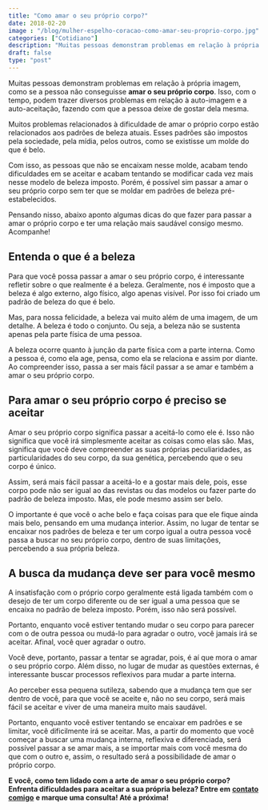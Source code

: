 ```yaml
---
title: "Como amar o seu próprio corpo?"
date: 2018-02-20
image : "/blog/mulher-espelho-coracao-como-amar-seu-proprio-corpo.jpg"
categories: ["Cotidiano"]
description: "Muitas pessoas demonstram problemas em relação à própria imagem, como se a pessoa não conseguisse amar o seu próprio corpo..."
draft: false
type: "post"
---
```


Muitas pessoas demonstram problemas em relação à própria imagem, como se a pessoa não conseguisse **amar o seu próprio corpo**. Isso, com o tempo, podem trazer diversos problemas em relação à auto-imagem e a auto-aceitação, fazendo com que a pessoa deixe de gostar dela mesma.

Muitos problemas relacionados à dificuldade de amar o próprio corpo estão relacionados aos padrões de beleza atuais. Esses padrões são impostos pela sociedade, pela mídia, pelos outros, como se existisse um molde do que é belo.

Com isso, as pessoas que não se encaixam nesse molde, acabam tendo dificuldades em se aceitar e acabam tentando se modificar cada vez mais nesse modelo de beleza imposto. Porém, é possível sim passar a amar o seu próprio corpo sem ter que se moldar em padrões de beleza pré-estabelecidos.

Pensando nisso, abaixo aponto algumas dicas do que fazer para passar a amar o próprio corpo e ter uma relação mais saudável consigo mesmo. Acompanhe!

## **Entenda o que é a beleza**

Para que você possa passar a amar o seu próprio corpo, é interessante refletir sobre o que realmente é a beleza. Geralmente, nos é imposto que a beleza é algo externo, algo físico, algo apenas visível. Por isso foi criado um padrão de beleza do que é belo.

Mas, para nossa felicidade, a beleza vai muito além de uma imagem, de um detalhe. A beleza é todo o conjunto. Ou seja, a beleza não se sustenta apenas pela parte física de uma pessoa.

A beleza ocorre quanto à junção da parte física com a parte interna. Como a pessoa é, como ela age, pensa, como ela se relaciona e assim por diante. Ao compreender isso, passa a ser mais fácil passar a se amar e também a amar o seu próprio corpo.

## **Para amar o seu próprio corpo é preciso se aceitar**

Amar o seu próprio corpo significa passar a aceitá-lo como ele é. Isso não significa que você irá simplesmente aceitar as coisas como elas são. Mas, significa que você deve compreender as suas próprias peculiaridades, as particularidades do seu corpo, da sua genética, percebendo que o seu corpo é único.

Assim, será mais fácil passar a aceitá-lo e a gostar mais dele, pois, esse corpo pode não ser igual ao das revistas ou das modelos ou fazer parte do padrão de beleza imposto. Mas, ele pode mesmo assim ser belo.

O importante é que você o ache belo e faça coisas para que ele fique ainda mais belo, pensando em uma mudança interior. Assim, no lugar de tentar se encaixar nos padrões de beleza e ter um corpo igual a outra pessoa você passa a buscar no seu próprio corpo, dentro de suas limitações, percebendo a sua própria beleza.

## **A busca da mudança deve ser para você mesmo**

A insatisfação com o próprio corpo geralmente está ligada também com o desejo de ter um corpo diferente ou de ser igual a uma pessoa que se encaixa no padrão de beleza imposto. Porém, isso não será possível.

Portanto, enquanto você estiver tentando mudar o seu corpo para parecer com o de outra pessoa ou mudá-lo para agradar o outro, você jamais irá se aceitar. Afinal, você quer agradar o outro.

Você deve, portanto, passar a tentar se agradar, pois, é aí que mora o amar o seu próprio corpo. Além disso, no lugar de mudar as questões externas, é interessante buscar processos reflexivos para mudar a parte interna.

Ao perceber essa pequena sutileza, sabendo que a mudança tem que ser dentro de você, para que você se aceite e, não no seu corpo, será mais fácil se aceitar e viver de uma maneira muito mais saudável.

Portanto, enquanto você estiver tentando se encaixar em padrões e se limitar, você dificilmente irá se aceitar. Mas, a partir do momento que você começar a buscar uma mudança interna, reflexiva e diferenciada, será possível passar a se amar mais, a se importar mais com você mesma do que com o outro e, assim, o resultado será a possibilidade de amar o próprio corpo.

**E você, como tem lidado com a arte de amar o seu próprio corpo? Enfrenta dificuldades para aceitar a sua própria beleza? Entre em** [**contato comigo**](/contato/) **e marque uma consulta! Até a próxima!**